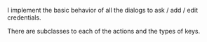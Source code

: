 I implement the basic behavior of all the dialogs 
to ask / add / edit credentials.

There are subclasses to each of the actions and the types of keys.